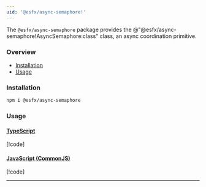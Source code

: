 ```yaml
---
uid: '@esfx/async-semaphore!'
---
```


The `@esfx/async-semaphore` package provides the @"@esfx/async-semaphore!AsyncSemaphore:class" class, an async coordination primitive.

### Overview

* [Installation](#installation)
* [Usage](#usage)

### Installation

```sh
npm i @esfx/async-semaphore
```

### Usage

#### [TypeScript](#tab/ts)
[!code[](../examples/usage.ts#usage)]

#### [JavaScript (CommonJS)](#tab/js)
[!code[](../examples/usage.js)]

***
